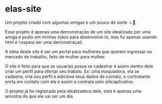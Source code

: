 # elas-site
Um projeto criado com algumas amigas e um pouco de sorte ☺️🍃.


Esse projeto é apenas uma demonstração de um site idealizado por uma amiga e posto em minhas mãos para desenvolvê-lo, mas fiz apenas usando html e csspara ser uma demonstraçaõ.

A ideia deste site é ser um portal para mulheres que querem ingressar no mercado de trabalho, feito de mulher para mulher.

O site é feito para que as usuarias possa se cadastrar é assim dentro dele criar um perfil para ofertar seu trabalo.
Ex: uma maquiadora, ela se cadastra, cria seu perfil e adiciona seus dados de contato, o contratante enrta em contato com ela e assim a contrata pelo site/aplicativo.

O projeto já foi registrado pela idealizadora dele, está é apenas uma amostra do que ele vai ser um dia. 
